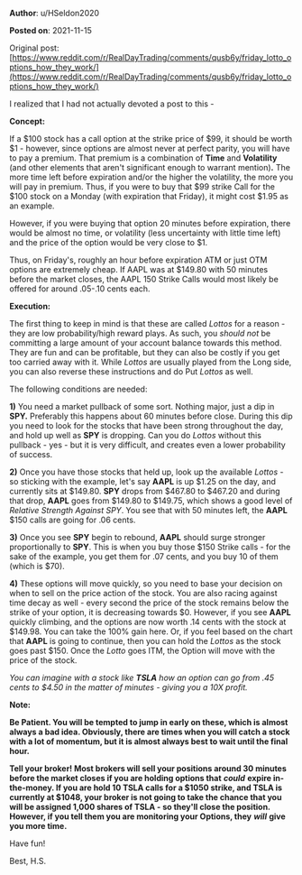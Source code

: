 **Author**: u/HSeldon2020

**Posted on**: 2021-11-15

Original post: [https://www.reddit.com/r/RealDayTrading/comments/qusb6y/friday_lotto_options_how_they_work/](https://www.reddit.com/r/RealDayTrading/comments/qusb6y/friday_lotto_options_how_they_work/)

I realized that I had not actually devoted a post to this - 

**Concept:** 

If a $100 stock has a call option at the strike price of $99, it should be worth $1 - however, since options are almost never at perfect parity, you will have to pay a premium.  That premium is a combination of **Time** and **Volatility** (and other elements that aren't significant enough to warrant mention)**.**  The more time left before expiration and/or the higher the volatility, the more you will pay in premium.  Thus, if you were to buy that $99 strike Call for the $100 stock on a Monday (with expiration that Friday), it might cost $1.95 as an example.

However, if you were buying that option 20 minutes before expiration, there would be almost no time, or volatility (less uncertainty with little time left) and the price of the option would be very close to $1.

Thus, on Friday's, roughly an hour before expiration ATM or just OTM options are extremely cheap.  If AAPL was at $149.80 with 50 minutes before the market closes, the AAPL 150 Strike Calls would most likely be offered for around .05-.10 cents each.  

**Execution:**

The first thing to keep in mind is that these are called *Lottos* for a reason - they are low probability/high reward plays.  As such, you *should not* be committing a large amount of your account balance towards this method.  They are fun and can be profitable, but they can also be costly if you get too carried away with it.  While *Lottos* are usually played from the Long side, you can also reverse these instructions and do Put *Lottos* as well.

The following conditions are needed:

**1)** You need a market pullback of some sort.  Nothing major, just a dip in **SPY.**  Preferably this happens about 60 minutes before close.  During this dip you need to look for the stocks that have been strong throughout the day, and hold up well as **SPY** is dropping.  Can you do *Lottos* without this pullback - yes - but it is very difficult, and creates even a lower probability of success.

**2)** Once you have those stocks that held up, look up the available *Lottos* \- so sticking with the example, let's say **AAPL** is up $1.25 on the day, and currently sits at $149.80.  **SPY** drops from $467.80 to $467.20 and during that drop, **AAPL** goes from $149.80 to $149.75, which shows a good level of *Relative Strength Against SPY*.  You see that with 50 minutes left, the **AAPL** $150 calls are going for .06 cents.  

**3)** Once you see **SPY** begin to rebound, **AAPL** should surge stronger proportionally to **SPY**.  This is when you buy those $150 Strike calls - for the sake of the example, you get them for .07 cents, and you buy 10 of them (which is $70).

**4)** These options will move quickly, so you need to base your decision on when to sell on the price action of the stock.  You are also racing against time decay as well - every second the price of the stock remains below the strike of your option, it is decreasing towards $0. However, if you see **AAPL** quickly climbing, and the options are now worth .14 cents with the stock at $149.98.  You can take the 100% gain here.  Or, if you feel based on the chart that **AAPL** is going to continue, then you can hold the *Lottos* as the stock goes past $150.  Once the *Lotto* goes ITM, the Option will move with the price of the stock.  

*You can imagine with a stock like* ***TSLA*** *how an option can go from .45 cents to $4.50 in the matter of minutes - giving you a 10X profit.*

**Note:**

**Be Patient.  You will be tempted to jump in early on these, which is almost always a bad idea.  Obviously, there are times when you will catch a stock with a lot of momentum, but it is almost always best to wait until the final hour.**

**Tell your broker!  Most brokers will sell your positions around 30 minutes before the market closes if you are holding options that** ***could*** **expire in-the-money.  If you are hold 10 TSLA calls for a $1050 strike, and TSLA is currently at $1048, your broker is not going to take the chance that you will be assigned 1,000 shares of TSLA - so they'll close the position.  However, if you tell them you are monitoring your Options, they** ***will*** **give you more time.**  

Have fun!

Best, H.S.